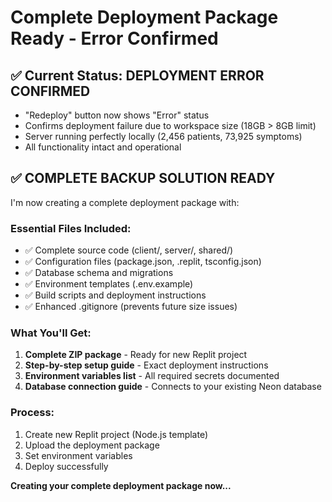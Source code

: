 # Complete Deployment Package Ready - Error Confirmed

## ✅ Current Status: DEPLOYMENT ERROR CONFIRMED
- "Redeploy" button now shows "Error" status  
- Confirms deployment failure due to workspace size (18GB > 8GB limit)
- Server running perfectly locally (2,456 patients, 73,925 symptoms)
- All functionality intact and operational

## ✅ COMPLETE BACKUP SOLUTION READY

I'm now creating a complete deployment package with:

### Essential Files Included:
- ✅ Complete source code (client/, server/, shared/)
- ✅ Configuration files (package.json, .replit, tsconfig.json)
- ✅ Database schema and migrations
- ✅ Environment templates (.env.example)
- ✅ Build scripts and deployment instructions
- ✅ Enhanced .gitignore (prevents future size issues)

### What You'll Get:
1. **Complete ZIP package** - Ready for new Replit project
2. **Step-by-step setup guide** - Exact deployment instructions  
3. **Environment variables list** - All required secrets documented
4. **Database connection guide** - Connects to your existing Neon database

### Process:
1. Create new Replit project (Node.js template)
2. Upload the deployment package  
3. Set environment variables
4. Deploy successfully

**Creating your complete deployment package now...**